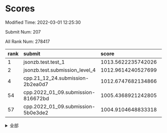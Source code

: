 # Scores

Modified Time: 2022-03-01 12:25:30

Submit Num: 207

All Rank Num: 278417

| rank |               submit               |       score        |       sigma        | pk_num |
| :--- | :--------------------------------- | :----------------- | :----------------- | :----- |
| 1    | jsonzb.test.test_1                 | 1013.5622235742026 | 0.7861447124885413 | 5377   |
| 2    | jsonzb.test.submission_level_4     | 1012.9614240527699 | 0.8037859943686062 | 5378   |
| 4    | cpp.21_12_24.submission-2b2ea0d7   | 1012.6747682134866 | 0.7712482563201731 | 5380   |
| 54   | cpp.2022_01_09.submission-816672bd | 1005.4368921242805 | 0.70522398165331   | 5380   |
| 57   | cpp.2022_01_09.submission-5b0e3de2 | 1004.9104648833318 | 0.7167738495847843 | 5381   |


<details>
<summary>全部</summary>

| rank |                 submit                 |       score        |       sigma        | pk_num |
| :--- | :------------------------------------- | :----------------- | :----------------- | :----- |
| 1    | jsonzb.test.test_1                     | 1013.5622235742026 | 0.7861447124885413 | 5377   |
| 2    | jsonzb.test.submission_level_4         | 1012.9614240527699 | 0.8037859943686062 | 5378   |
| 3    | gobigger.level_3.submission_level_3_29 | 1012.6780670461342 | 0.7903742164290609 | 5379   |
| 4    | cpp.21_12_24.submission-2b2ea0d7       | 1012.6747682134866 | 0.7712482563201731 | 5380   |
| 5    | gobigger.level_3.submission_level_3_25 | 1011.6560066805239 | 0.7769043232281085 | 5386   |
| 6    | gobigger.level_3.submission_level_3_2  | 1011.5780336978145 | 0.7881553711331538 | 5377   |
| 7    | gobigger.level_3.submission_level_3_24 | 1011.5692814893631 | 0.775723304212891  | 5376   |
| 8    | gobigger.level_3.submission_level_3_43 | 1011.1033520331669 | 0.7779211752340185 | 5379   |
| 9    | gobigger.level_3.submission_level_3_28 | 1010.9941679706919 | 0.7742644714147787 | 5373   |
| 10   | gobigger.level_3.submission_level_3_10 | 1010.9692689005345 | 0.7696034427374343 | 5385   |
| 11   | gobigger.level_3.submission_level_3_18 | 1010.9671776616344 | 0.7522342239716144 | 5377   |
| 12   | gobigger.level_3.submission_level_3_15 | 1010.920856503751  | 0.7817775892341676 | 5384   |
| 13   | gobigger.level_3.submission_level_3_27 | 1010.8461545528193 | 0.761236809506187  | 5383   |
| 14   | gobigger.level_3.submission_level_3_13 | 1010.8073319981546 | 0.7682775233950238 | 5377   |
| 15   | gobigger.level_3.submission_level_3_38 | 1010.7523026997693 | 0.7663260135187328 | 5380   |
| 16   | gobigger.level_3.submission_level_3_5  | 1010.7414318622872 | 0.7888341380914891 | 5378   |
| 17   | gobigger.level_3.submission_level_3_44 | 1010.676284410061  | 0.7537886642396202 | 5383   |
| 18   | gobigger.level_3.submission_level_3_48 | 1010.6718363756897 | 0.7599901253673449 | 5377   |
| 19   | gobigger.level_3.submission_level_3_4  | 1010.5687014693945 | 0.7646168144782052 | 5378   |
| 20   | gobigger.level_3.submission_level_3_1  | 1010.5333656127589 | 0.7538271518640233 | 5380   |
| 21   | gobigger.level_3.submission_level_3_7  | 1010.4962556559234 | 0.7753492942939422 | 5376   |
| 22   | gobigger.level_3.submission_level_3_42 | 1010.4784959880177 | 0.7747412581371687 | 5381   |
| 23   | gobigger.level_3.submission_level_3_23 | 1010.4554361144835 | 0.7522213618465788 | 5381   |
| 24   | gobigger.level_3.submission_level_3_34 | 1010.2518850764559 | 0.7355872633543236 | 5381   |
| 25   | gobigger.level_3.submission_level_3_40 | 1010.1624930811488 | 0.7552984558249881 | 5383   |
| 26   | gobigger.level_3.submission_level_3_14 | 1010.1029592931308 | 0.756510551269192  | 5382   |
| 27   | gobigger.level_3.submission_level_3_39 | 1010.0950954893531 | 0.7381941203795984 | 5385   |
| 28   | gobigger.level_3.submission_level_3_32 | 1010.0541133287416 | 0.74869167723861   | 5378   |
| 29   | gobigger.level_3.submission_level_3_33 | 1010.0418549878045 | 0.7835481669532697 | 5385   |
| 30   | gobigger.level_3.submission_level_3_6  | 1010.0322319713737 | 0.7441175906828559 | 5379   |
| 31   | gobigger.level_3.submission_level_3_16 | 1009.9177068352716 | 0.7790308827248031 | 5385   |
| 32   | gobigger.level_3.submission_level_3_12 | 1009.8970358072181 | 0.7303640233679818 | 5382   |
| 33   | gobigger.level_3.submission_level_3_35 | 1009.7583728561649 | 0.7434346821356098 | 5379   |
| 34   | gobigger.level_3.submission_level_3_36 | 1009.7343285700172 | 0.7575894796504842 | 5380   |
| 35   | gobigger.level_3.submission_level_3_30 | 1009.6891832750838 | 0.7574089251380495 | 5376   |
| 36   | gobigger.level_3.submission_level_3_37 | 1009.6425060725996 | 0.7502613879875594 | 5376   |
| 37   | gobigger.level_3.submission_level_3_41 | 1009.5651124916628 | 0.7426734856989244 | 5379   |
| 38   | gobigger.level_3.submission_level_3_17 | 1009.5159583860564 | 0.7570018406191712 | 5380   |
| 39   | gobigger.level_3.submission_level_3_49 | 1009.4610329322204 | 0.7519771041864619 | 5381   |
| 40   | gobigger.level_3.submission_level_3_20 | 1009.4496116535537 | 0.7633555583542259 | 5382   |
| 41   | gobigger.level_3.submission_level_3_22 | 1009.4151167644468 | 0.7609297657364315 | 5373   |
| 42   | gobigger.level_3.submission_level_3_19 | 1009.3862345167207 | 0.7481828869873358 | 5377   |
| 43   | gobigger.level_3.submission_level_3_31 | 1009.3630175683564 | 0.7275472955015894 | 5378   |
| 44   | gobigger.level_3.submission_level_3_9  | 1009.2436283746138 | 0.7485432592075325 | 5384   |
| 45   | gobigger.level_3.submission_level_3_47 | 1009.1496549603056 | 0.7455152337986932 | 5378   |
| 46   | gobigger.level_3.submission_level_3_0  | 1009.0774057822857 | 0.7606346915289196 | 5385   |
| 47   | gobigger.level_3.submission_level_3_45 | 1009.0433681679502 | 0.7593479437221637 | 5378   |
| 48   | gobigger.level_3.submission_level_3_11 | 1009.0424748605005 | 0.7671088936609025 | 5380   |
| 49   | gobigger.level_3.submission_level_3_26 | 1008.9299692624135 | 0.7285340870563821 | 5379   |
| 50   | gobigger.level_3.submission_level_3_46 | 1008.8766355627642 | 0.7601414294489411 | 5381   |
| 51   | gobigger.level_3.submission_level_3_8  | 1008.6450228701237 | 0.7478239868438531 | 5381   |
| 52   | gobigger.level_3.submission_level_3_21 | 1008.5726849548416 | 0.7478870263273105 | 5379   |
| 53   | gobigger.level_3.submission_level_3_3  | 1008.5565395508578 | 0.7553387947205237 | 5384   |
| 54   | cpp.2022_01_09.submission-816672bd     | 1005.4368921242805 | 0.70522398165331   | 5380   |
| 55   | gobigger.level_1.submission_level_1_5  | 1005.109146418847  | 0.7349385370788799 | 5382   |
| 56   | gobigger.level_1.submission_level_1_8  | 1004.9242915434161 | 0.7174645342468693 | 5382   |
| 57   | cpp.2022_01_09.submission-5b0e3de2     | 1004.9104648833318 | 0.7167738495847843 | 5381   |
| 58   | gobigger.level_1.submission_level_1_43 | 1004.8757091668127 | 0.7312680301992307 | 5383   |
| 59   | gobigger.level_1.submission_level_1_16 | 1004.3569164153605 | 0.7192353326598753 | 5386   |
| 60   | gobigger.level_1.submission_level_1_7  | 1004.3558869890287 | 0.708780893427023  | 5382   |
| 61   | gobigger.level_1.submission_level_1_33 | 1004.2097777879679 | 0.7268978260004723 | 5383   |
| 62   | gobigger.level_1.submission_level_1_14 | 1004.1625039772892 | 0.7200135175503656 | 5380   |
| 63   | gobigger.level_1.submission_level_1_36 | 1004.1306714479653 | 0.7091757704418037 | 5383   |
| 64   | gobigger.level_1.submission_level_1_39 | 1004.121823663407  | 0.7232055411802342 | 5378   |
| 65   | gobigger.level_1.submission_level_1_48 | 1004.1097926063054 | 0.7199317219749869 | 5385   |
| 66   | gobigger.level_1.submission_level_1_26 | 1004.0975901782502 | 0.7148211232358935 | 5385   |
| 67   | gobigger.level_1.submission_level_1_19 | 1003.960916768855  | 0.7146057261454373 | 5381   |
| 68   | gobigger.level_1.submission_level_1_17 | 1003.907791339867  | 0.7126140030693733 | 5384   |
| 69   | gobigger.level_1.submission_level_1_37 | 1003.7977120672368 | 0.7168183839068863 | 5381   |
| 70   | gobigger.level_1.submission_level_1_30 | 1003.7775986095137 | 0.7177344931589349 | 5380   |
| 71   | gobigger.level_1.submission_level_1_24 | 1003.7544215672725 | 0.7279297622461439 | 5386   |
| 72   | gobigger.level_1.submission_level_1_1  | 1003.72484424227   | 0.7252460045587737 | 5381   |
| 73   | gobigger.level_1.submission_level_1_20 | 1003.6570308661134 | 0.7209929698290062 | 5376   |
| 74   | gobigger.level_1.submission_level_1_13 | 1003.6207500523496 | 0.7172550006843823 | 5379   |
| 75   | gobigger.level_1.submission_level_1_28 | 1003.6137085367287 | 0.7088310046377011 | 5386   |
| 76   | gobigger.level_1.submission_level_1_47 | 1003.588781843851  | 0.7185571251250757 | 5379   |
| 77   | gobigger.level_1.submission_level_1_31 | 1003.5716694120439 | 0.7091645076343297 | 5379   |
| 78   | gobigger.level_1.submission_level_1_9  | 1003.5681264054451 | 0.7127705234061968 | 5382   |
| 79   | gobigger.level_1.submission_level_1_34 | 1003.475115502248  | 0.720179386259889  | 5383   |
| 80   | gobigger.level_1.submission_level_1_35 | 1003.4533100172526 | 0.7231705870573462 | 5377   |
| 81   | gobigger.level_1.submission_level_1_6  | 1003.4299729770265 | 0.7128740472521412 | 5382   |
| 82   | gobigger.level_1.submission_level_1_3  | 1003.391756954914  | 0.7243210847373243 | 5380   |
| 83   | gobigger.level_1.submission_level_1_38 | 1003.3021630755107 | 0.7203556645576202 | 5379   |
| 84   | gobigger.level_1.submission_level_1_22 | 1003.223778924527  | 0.7191959101596145 | 5376   |
| 85   | gobigger.level_1.submission_level_1_12 | 1003.2132084879851 | 0.7131591437862431 | 5382   |
| 86   | gobigger.level_1.submission_level_1_11 | 1003.1992239703292 | 0.7209240244022309 | 5385   |
| 87   | gobigger.level_1.submission_level_1_32 | 1003.180671853953  | 0.7197627163674813 | 5377   |
| 88   | gobigger.level_1.submission_level_1_49 | 1003.0146965573587 | 0.7188759242788254 | 5381   |
| 89   | gobigger.level_1.submission_level_1_46 | 1003.009779603593  | 0.712173467256257  | 5385   |
| 90   | gobigger.level_1.submission_level_1_18 | 1003.00725754073   | 0.7169685525114591 | 5381   |
| 91   | gobigger.level_1.submission_level_1_25 | 1002.9853698966264 | 0.7159257774493087 | 5382   |
| 92   | gobigger.level_1.submission_level_1_15 | 1002.9244663387497 | 0.7207702039586659 | 5380   |
| 93   | gobigger.level_1.submission_level_1_0  | 1002.9096649608385 | 0.7123980908033122 | 5383   |
| 94   | gobigger.level_1.submission_level_1_23 | 1002.8782042740704 | 0.7141790142967107 | 5382   |
| 95   | gobigger.level_1.submission_level_1_41 | 1002.7642032095093 | 0.7169984457649632 | 5382   |
| 96   | gobigger.level_1.submission_level_1_29 | 1002.7618108241859 | 0.7141847206025913 | 5385   |
| 97   | gobigger.level_1.submission_level_1_10 | 1002.7015452086666 | 0.7195951467560651 | 5379   |
| 98   | gobigger.level_1.submission_level_1_45 | 1002.5571183448446 | 0.7115480496256815 | 5381   |
| 99   | gobigger.level_1.submission_level_1_2  | 1002.5461996619264 | 0.7106596819657022 | 5381   |
| 100  | gobigger.level_1.submission_level_1_21 | 1002.4811973661369 | 0.7171003849959019 | 5380   |
| 101  | gobigger.level_1.submission_level_1_4  | 1002.3949694049044 | 0.717670066173819  | 5380   |
| 102  | gobigger.level_1.submission_level_1_42 | 1002.1608571503958 | 0.7286699143754088 | 5382   |
| 103  | gobigger.level_1.submission_level_1_44 | 1002.0561604772683 | 0.7065290689860511 | 5383   |
| 104  | gobigger.level_1.submission_level_1_27 | 1001.8881056965871 | 0.7164191427546549 | 5384   |
| 105  | gobigger.level_1.submission_level_1_40 | 1001.1403029071654 | 0.7181821991450986 | 5384   |
| 106  | gobigger.random.submission_random_30   | 997.3380228174155  | 0.7004051881075144 | 5380   |
| 107  | gobigger.random.submission_random_19   | 997.2568449701542  | 0.7293336556307797 | 5380   |
| 108  | gobigger.random.submission_random_38   | 997.0694580897876  | 0.718623730286818  | 5376   |
| 109  | gobigger.random.submission_random_24   | 997.0684999947339  | 0.7065308198083811 | 5377   |
| 110  | gobigger.random.submission_random_25   | 996.6676180453801  | 0.7097130604610459 | 5385   |
| 111  | gobigger.random.submission_random_39   | 996.6103579050159  | 0.712361370701106  | 5381   |
| 112  | gobigger.random.submission_random_37   | 996.5127827859734  | 0.6991323389075689 | 5381   |
| 113  | gobigger.random.submission_random_40   | 996.5127549814807  | 0.7111621209667264 | 5378   |
| 114  | gobigger.random.submission_random_45   | 996.4755401270322  | 0.7015563399247693 | 5381   |
| 115  | gobigger.random.submission_random_5    | 996.4569941033966  | 0.6952978837949778 | 5378   |
| 116  | gobigger.random.submission_random_33   | 996.3751560905534  | 0.7162921642460968 | 5377   |
| 117  | gobigger.random.submission_random_35   | 996.3340720693708  | 0.7073742183029089 | 5381   |
| 118  | gobigger.random.submission_random_20   | 996.3032014130223  | 0.721827444842874  | 5382   |
| 119  | gobigger.random.submission_random_16   | 996.2947404893687  | 0.7120324101929535 | 5379   |
| 120  | gobigger.random.submission_random_49   | 996.2850139582699  | 0.6995376430807734 | 5377   |
| 121  | gobigger.random.submission_random_47   | 996.2370831837042  | 0.7208990208976995 | 5380   |
| 122  | gobigger.random.submission_random_31   | 996.2320150720968  | 0.7294941116698667 | 5384   |
| 123  | gobigger.random.submission_random_27   | 996.2097680745119  | 0.7173720147846926 | 5379   |
| 124  | gobigger.random.submission_random_1    | 996.1813920827938  | 0.7162026885343479 | 5386   |
| 125  | gobigger.random.submission_random_2    | 996.0456441456466  | 0.7219979744337842 | 5385   |
| 126  | gobigger.random.submission_random_28   | 996.0394515231011  | 0.7174333848966261 | 5379   |
| 127  | gobigger.random.submission_random_7    | 995.9449956844126  | 0.7090993227874867 | 5375   |
| 128  | gobigger.random.submission_random_36   | 995.8956664620799  | 0.7122526336744162 | 5377   |
| 129  | gobigger.random.submission_random_34   | 995.8885356083466  | 0.7167091522034185 | 5378   |
| 130  | gobigger.random.submission_random_12   | 995.8449743413778  | 0.7141696157867884 | 5382   |
| 131  | gobigger.random.submission_random_26   | 995.7740839279546  | 0.7044371230770061 | 5381   |
| 132  | gobigger.random.submission_random_4    | 995.7249220179684  | 0.7247971048205297 | 5379   |
| 133  | gobigger.random.submission_random_42   | 995.7123796651391  | 0.7250791500716298 | 5380   |
| 134  | gobigger.random.submission_random_48   | 995.6954310829861  | 0.7102690700291078 | 5380   |
| 135  | gobigger.random.submission_random_18   | 995.6476861613686  | 0.7185775281976468 | 5379   |
| 136  | gobigger.random.submission_random_0    | 995.638018681056   | 0.6944132497790825 | 5379   |
| 137  | gobigger.random.submission_random_15   | 995.6076524369671  | 0.7207509352925292 | 5383   |
| 138  | gobigger.random.submission_random_9    | 995.5481881104607  | 0.7076111230248179 | 5376   |
| 139  | gobigger.random.submission_random_41   | 995.5343250729666  | 0.7101672291409284 | 5376   |
| 140  | gobigger.random.submission_random_32   | 995.468564320312   | 0.7166757586633286 | 5382   |
| 141  | gobigger.random.submission_random_23   | 995.4507069470728  | 0.7129927140852671 | 5381   |
| 142  | gobigger.random.submission_random_13   | 995.4301074153956  | 0.7253190721390448 | 5376   |
| 143  | gobigger.random.submission_random_29   | 995.2638122760868  | 0.715586819166965  | 5381   |
| 144  | gobigger.random.submission_random_17   | 995.2283221565729  | 0.7272491103106483 | 5376   |
| 145  | gobigger.random.submission_random_44   | 995.1503902265814  | 0.7079068107894064 | 5380   |
| 146  | gobigger.random.submission_random_22   | 995.1383052767915  | 0.7114654289632909 | 5380   |
| 147  | gobigger.random.submission_random_8    | 995.1118951015278  | 0.7184524185095132 | 5379   |
| 148  | gobigger.random.submission_random_10   | 994.9912380029768  | 0.7083705527573156 | 5383   |
| 149  | gobigger.random.submission_random_11   | 994.961290437611   | 0.7369395852055056 | 5379   |
| 150  | gobigger.random.submission_random_43   | 994.9445152608878  | 0.717855562336865  | 5378   |
| 151  | gobigger.random.submission_random_46   | 994.8457546385009  | 0.7209607538178712 | 5378   |
| 152  | gobigger.random.submission_random_14   | 994.6520022375157  | 0.7285188192012283 | 5380   |
| 153  | gobigger.random.submission_random_21   | 994.5381634939761  | 0.7308615220007127 | 5378   |
| 154  | gobigger.random.submission_random_6    | 994.5351307815575  | 0.7241342488233676 | 5379   |
| 155  | gobigger.random.submission_random_3    | 994.4774020975327  | 0.7112092139928425 | 5380   |
| 156  | gobigger.level_2.submission_level_2_37 | 994.4141256563602  | 0.7232529486856394 | 5378   |
| 157  | gobigger.level_2.submission_level_2_6  | 993.7650365432077  | 0.7453729297250472 | 5380   |
| 158  | gobigger.level_2.submission_level_2_44 | 993.5044930629643  | 0.7290932760881123 | 5377   |
| 159  | gobigger.level_2.submission_level_2_14 | 993.4603076229794  | 0.7449036649700019 | 5377   |
| 160  | gobigger.level_2.submission_level_2_22 | 993.4411386710921  | 0.7422921239906835 | 5382   |
| 161  | gobigger.level_2.submission_level_2_11 | 993.3713360454495  | 0.7202588977625412 | 5380   |
| 162  | gobigger.level_2.submission_level_2_40 | 993.2599275400325  | 0.7335629062925502 | 5373   |
| 163  | gobigger.level_2.submission_level_2_5  | 993.2572502036724  | 0.7392686448571572 | 5376   |
| 164  | gobigger.level_2.submission_level_2_2  | 993.2292258346432  | 0.7312086534388367 | 5379   |
| 165  | gobigger.level_2.submission_level_2_33 | 993.1278336025548  | 0.7511127011195984 | 5376   |
| 166  | gobigger.level_2.submission_level_2_25 | 993.1206137524699  | 0.7323172674737017 | 5380   |
| 167  | gobigger.level_2.submission_level_2_3  | 993.0224646682531  | 0.7301458209518678 | 5377   |
| 168  | gobigger.level_2.submission_level_2_15 | 992.8973271960323  | 0.7295165800508574 | 5381   |
| 169  | gobigger.level_2.submission_level_2_28 | 992.8565881265148  | 0.7500844420636491 | 5380   |
| 170  | gobigger.level_2.submission_level_2_31 | 992.6726810150064  | 0.7382967364475308 | 5379   |
| 171  | gobigger.level_2.submission_level_2_32 | 992.6318080848893  | 0.7639346883593346 | 5377   |
| 172  | gobigger.level_2.submission_level_2_42 | 992.4189090430528  | 0.7492828715465911 | 5376   |
| 173  | gobigger.level_2.submission_level_2_21 | 992.3976507938669  | 0.746978614122011  | 5377   |
| 174  | gobigger.level_2.submission_level_2_10 | 992.3352715617231  | 0.7300450009851175 | 5373   |
| 175  | gobigger.level_2.submission_level_2_20 | 992.2656206850863  | 0.7443140306816873 | 5379   |
| 176  | gobigger.level_2.submission_level_2_7  | 992.2640770771635  | 0.7519636438843997 | 5382   |
| 177  | gobigger.level_2.submission_level_2_8  | 992.12461957498    | 0.743853298059156  | 5384   |
| 178  | gobigger.level_2.submission_level_2_48 | 992.0951046298326  | 0.7523527968585644 | 5381   |
| 179  | gobigger.level_2.submission_level_2_18 | 992.0513488148634  | 0.7544093923796426 | 5385   |
| 180  | gobigger.level_2.submission_level_2_38 | 991.9876400710327  | 0.7563587757676112 | 5380   |
| 181  | gobigger.level_2.submission_level_2_49 | 991.9687606548391  | 0.7330873181374333 | 5381   |
| 182  | gobigger.level_2.submission_level_2_4  | 991.9502889032823  | 0.7619512972989231 | 5381   |
| 183  | gobigger.level_2.submission_level_2_12 | 991.8931149425357  | 0.7778773855861375 | 5378   |
| 184  | gobigger.level_2.submission_level_2_43 | 991.8344117074458  | 0.7755225958947364 | 5378   |
| 185  | gobigger.level_2.submission_level_2_27 | 991.7378728393643  | 0.7532134312483346 | 5382   |
| 186  | gobigger.level_2.submission_level_2_34 | 991.7159588759283  | 0.7394484184321499 | 5377   |
| 187  | gobigger.level_2.submission_level_2_41 | 991.6770722219208  | 0.761573048138035  | 5380   |
| 188  | gobigger.level_2.submission_level_2_30 | 991.5068383547276  | 0.7659890784949166 | 5383   |
| 189  | gobigger.level_2.submission_level_2_17 | 991.3425287042774  | 0.7701925751818935 | 5381   |
| 190  | gobigger.level_2.submission_level_2_16 | 991.3402283200116  | 0.7398612919106723 | 5380   |
| 191  | gobigger.level_2.submission_level_2_39 | 991.2885523021644  | 0.7536644558648491 | 5372   |
| 192  | gobigger.level_2.submission_level_2_9  | 991.2740822336453  | 0.7344501541566745 | 5382   |
| 193  | gobigger.level_2.submission_level_2_24 | 991.26155254991    | 0.7456899177635874 | 5374   |
| 194  | gobigger.level_2.submission_level_2_47 | 991.2567664623522  | 0.7606594956056614 | 5386   |
| 195  | gobigger.level_2.submission_level_2_46 | 990.9699041417344  | 0.7472198522366836 | 5376   |
| 196  | gobigger.level_2.submission_level_2_23 | 990.9139142545754  | 0.7515933202217493 | 5384   |
| 197  | gobigger.level_2.submission_level_2_29 | 990.8291686423519  | 0.7851915999144704 | 5376   |
| 198  | gobigger.level_2.submission_level_2_36 | 990.8270807810798  | 0.7666241169520481 | 5381   |
| 199  | gobigger.level_2.submission_level_2_35 | 990.7644618628459  | 0.762918121273027  | 5376   |
| 200  | gobigger.level_2.submission_level_2_0  | 990.694194951196   | 0.7806598116008724 | 5378   |
| 201  | gobigger.level_2.submission_level_2_45 | 990.6200859066836  | 0.777221957260015  | 5380   |
| 202  | gobigger.level_2.submission_level_2_1  | 990.5164322001359  | 0.7589757150393169 | 5380   |
| 203  | gobigger.level_2.submission_level_2_26 | 990.4903472903653  | 0.7643060787814001 | 5380   |
| 204  | gobigger.level_2.submission_level_2_19 | 990.0785168616136  | 0.7845727795938895 | 5377   |
| 205  | gobigger.level_2.submission_level_2_13 | 989.5226411132846  | 0.7833566588347645 | 5378   |
| 206  | gobigger.none.submission_none_0        | 977.446584569328   | 1.3487140306313536 | 5382   |
| 207  | gobigger.none.submission_none_1        | 974.9879047955757  | 1.5528833331954066 | 5383   |

</details>